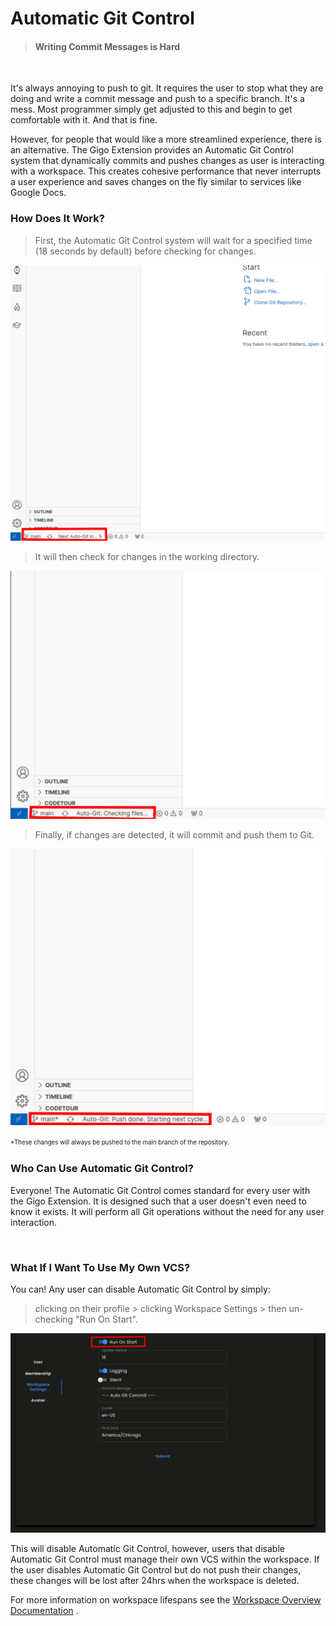 # Automatic Git Control
>#### Writing Commit Messages is Hard

</br>

It's always annoying to push to git. It requires the user to stop what they are doing and write a commit message and push to a specific branch. It's a mess. Most programmer simply get adjusted to this and begin to get comfortable with it. And that is fine.


However, for people that would like a more streamlined experience, there is an alternative. The Gigo Extension provides an Automatic Git Control system that dynamically commits and pushes changes as user is interacting with a workspace. This creates cohesive performance that never interrupts a user experience and saves changes on the fly similar to services like Google Docs.


### **How Does It Work?**

>First, the Automatic Git Control system will wait for a specified time (18 seconds by default) before checking for changes.

![extension_automatic_git_1.svg](extension_automatic_git_1.svg)

>It will then check for changes in the working directory.

![extension_automatic_git_2.svg](extension_automatic_git_2.svg)

>Finally, if changes are detected, it will commit and push them to Git.

![extension_automatic_git_3.svg](extension_automatic_git_3.svg)

<sup><sub>*These changes will always be pushed to the main branch of the repository.



### **Who Can Use Automatic Git Control?**

Everyone! The Automatic Git Control comes standard for every user with the Gigo Extension. It is designed such that a user doesn't even need to know it exists. It will perform all Git operations without the need for any user interaction.




</br>

### **What If I Want To Use My Own VCS?**

You can! Any user can disable Automatic Git Control by simply:
> clicking on their profile > clicking Workspace Settings > then un-checking "Run On Start".

![extension_automatic_git_2.svg](extension_automatic_git_4.svg)

This will disable Automatic Git Control, however, users that disable Automatic Git Control must manage their own VCS within the workspace. If the user disables Automatic Git Control but do not push their changes, these changes will be lost after 24hrs when the workspace is deleted.

For more information on workspace lifespans see the [Workspace Overview Documentation](../../workspace/workspace_overview_1.md) .



